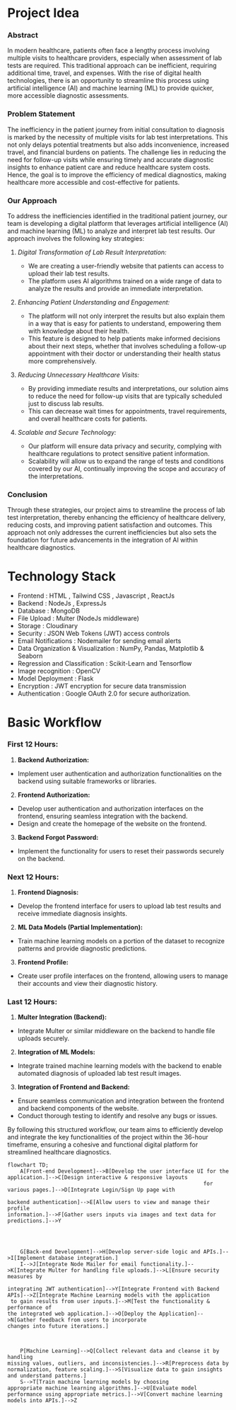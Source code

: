 # Project Idea
### Abstract
In modern healthcare, patients often face a lengthy process involving multiple visits to healthcare providers, especially when assessment of lab tests are required. This traditional approach can be inefficient,
requiring additional time, travel, and expenses. With the rise of digital health technologies, there is an opportunity to streamline this process using artificial intelligence (AI) and machine learning (ML) to 
provide quicker, more accessible diagnostic assessments.
### Problem Statement
The inefficiency in the patient journey from initial consultation to diagnosis is marked by the necessity of multiple visits for lab test interpretations. This not only delays potential treatments but also adds 
inconvenience, increased travel, and financial burdens on patients. The challenge lies in reducing the need for follow-up visits while ensuring timely and accurate diagnostic insights to enhance patient care and
reduce healthcare system costs. Hence, the goal is to improve the efficiency of medical diagnostics, making healthcare more accessible and cost-effective for patients.
### Our Approach
To address the inefficiencies identified in the traditional patient journey, our team is developing a digital platform that leverages artificial intelligence (AI) and machine learning (ML) to analyze and 
interpret lab test results. Our approach involves the following key strategies:

1. *Digital Transformation of Lab Result Interpretation:*
   - We are creating a user-friendly website that patients can access to upload their lab test results.
   - The platform uses AI algorithms trained on a wide range of data to analyze the results and provide an immediate interpretation.

2. *Enhancing Patient Understanding and Engagement:*
   - The platform will not only interpret the results but also explain them in a way that is easy for patients to understand, empowering them with knowledge about their health.
   - This feature is designed to help patients make informed decisions about their next steps, whether that involves scheduling a follow-up appointment with their doctor or understanding their health status
    more comprehensively.

3. *Reducing Unnecessary Healthcare Visits:*
   - By providing immediate results and interpretations, our solution aims to reduce the need for follow-up visits that are typically scheduled just to discuss lab results.
   - This can decrease wait times for appointments, travel requirements, and overall healthcare costs for patients.

4. *Scalable and Secure Technology:*
   - Our platform will ensure data privacy and security, complying with healthcare regulations to protect sensitive patient information.
   - Scalability will allow us to expand the range of tests and conditions covered by our AI, continually improving the scope and accuracy of the interpretations.
### Conclusion
Through these strategies, our project aims to streamline the process of lab test interpretation, thereby enhancing the efficiency of healthcare delivery, reducing costs, and improving patient satisfaction 
and outcomes. This approach not only addresses the current inefficiencies but also sets the foundation for future advancements in the integration of AI within healthcare diagnostics.

# Technology Stack
- Frontend :  HTML , Tailwind CSS , Javascript , ReactJs 
- Backend : NodeJs , ExpressJs
- Database : MongoDB
- File Upload : Multer (NodeJs middleware)
- Storage : Cloudinary
- Security : JSON Web Tokens (JWT) access controls
- Email Notifications : Nodemailer for sending email alerts
- Data Organization & Visualization : NumPy, Pandas, Matplotlib & Seaborn
- Regression and Classification : Scikit-Learn and Tensorflow
- Image recognition : OpenCV
- Model Deployment : Flask
- Encryption : JWT encryption for secure data transmission
- Authentication : Google OAuth 2.0 for secure authorization.

# Basic Workflow
### First 12 Hours:
1. **Backend Authorization:**
* Implement user authentication and authorization functionalities on the backend using suitable frameworks or libraries.
   
2. **Frontend Authorization:**
* Develop user authentication and authorization interfaces on the frontend, ensuring seamless integration with the backend.
* Design and create the homepage of the website on the frontend.

3. **Backend Forgot Password:**
*  Implement the functionality for users to reset their passwords securely on the backend.


### Next 12 Hours:
1. **Frontend Diagnosis:**
* Develop the frontend interface for users to upload lab test results and receive immediate diagnosis insights.
   
2. **ML Data Models (Partial Implementation):**
* Train machine learning models on a portion of the dataset to recognize patterns and provide diagnostic predictions.
   
3. **Frontend Profile:**
* Create user profile interfaces on the frontend, allowing users to manage their accounts and view their diagnostic history.


### Last 12 Hours:
1. **Multer Integration (Backend):**
* Integrate Multer or similar middleware on the backend to handle file uploads securely.


2. **Integration of ML Models:**
* Integrate trained machine learning models with the backend to enable automated diagnosis of uploaded lab test result images.


3. **Integration of Frontend and Backend:**
* Ensure seamless communication and integration between the frontend and backend components of the website.
* Conduct thorough testing to identify and resolve any bugs or issues.
   
By following this structured workflow, our team aims to efficiently develop and integrate the key functionalities of the project within the 36-hour timeframe, ensuring a cohesive and functional digital platform for streamlined healthcare diagnostics.


```mermaid
flowchart TD;
    A[Front-end Development]-->B[Develop the user interface UI for the application.]-->C[Design interactive & responsive layouts
                                                              for various pages.]-->D[Integrate Login/Sign Up page with
                                                                                        backend authentication]-->E[Allow users to view and manage their profile                                                                                                 information.]-->F[Gather users inputs via images and text data for predictions.]-->Y



    
    G[Back-end Development]-->H[Develop server-side logic and APIs.]-->I[Implement database integration.]
    I-->J[Integrate Node Mailer for email functionality.]-->K[Integrate Multer for handling file uploads.]-->L[Ensure security measures by
                                                                                                              integrating JWT authentication]-->Y[Integrate Frontend with Backend APIs]-->Z[Integrate Machine Learning models with the application
 to gain results from user inputs.]-->M[Test the functionality & performance of
the integrated web application.]-->O[Deploy the Application]-->N[Gather feedback from users to incorporate
changes into future iterations.]



    P[Machine Learning]-->Q[Collect relevant data and cleanse it by handling
missing values, outliers, and inconsistencies.]-->R[Preprocess data by normalization, feature scaling.]-->S[Visualize data to gain insights and understand patterns.]
    S-->T[Train machine learning models by choosing
appropriate machine learning algorithms.]-->U[Evaluate model performance using appropriate metrics.]-->V[Convert machine learning models into APIs.]-->Z
```
